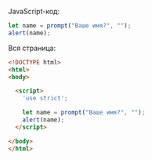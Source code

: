 JavaScript-код:

```js demo run
let name = prompt("Ваше имя?", "");
alert(name);
```

Вся страница:

```html
<!DOCTYPE html>
<html>
<body>

  <script>
    'use strict';

    let name = prompt("Ваше имя?", "");
    alert(name);
  </script>

</body>
</html>
```
